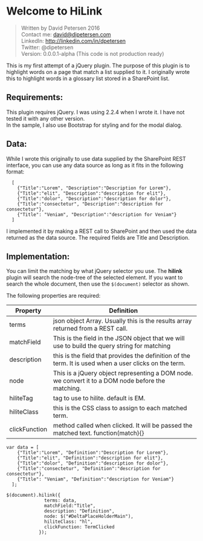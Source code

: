 Welcome to HiLink
==================

> Written by David Petersen 2016  
> Contact me:  david@dipetersen.com  
> LinkedIn: http://linkedin.com/in/dpetersen  
> Twitter: @dipetersen  
> Version:  0.0.0.1-alpha  (This code is not production ready)

This is my first attempt of a jQuery plugin.  The purpose of this plugin is
to highlight words on a page that match a list supplied to it.  I
originally wrote this to highlight words in a glossary list stored
in a SharePoint list.  

Requirements:
-------------

This plugin requires jQuery.  I was using 2.2.4 when I wrote it.  I have not tested it with any other version.  
In the sample, I also use Bootstrap for styling and for the modal dialog.

Data:
-----

While I wrote this originally to use data supplied by the SharePoint REST interface, you can use any data source as long as it fits in the following format:
```
  [
    {"Title":"Lorem", "Description":"Description for Lorem"},
    {"Title":"elit", "Description":"description for elit"},
    {"Title":"dolor", "Description":"description for dolor"},
    {"Title":"consectetur", "Description":"description for consectetur"},
    {"Title": "Veniam", "Description":"description for Veniam"}
  ]
```
I implemented it by making a REST call to SharePoint and then used the data returned as the data source.  The required fields are Title and Description.

Implementation:
---------------

You can limit the matching by what jQuery selector you use.  The **hilink** plugin will search the node-tree of the selected element.  If you want to search the whole document, then use the ```$(document)``` selector as shown.

The following properties are required: 

 Property | Definition
 -------- | ---------- 
 terms    | json object Array.  Usually this is the results array returned from a REST call.
 matchField | This is the field in the JSON object that we will use to build the query string for matching
 description | this is the field that provides the definition of the term. It is used when a user clicks on the term.
 node | This is a jQuery object representing a DOM node.  we convert it to a DOM node before the matching.
 hiliteTag | tag to use to hilite.  default is EM.
 hiliteClass | this is the CSS class to assign to each matched term. 
 clickFunction | method called when clicked.  It will be passed the matched text.  function(match){}

```
var data = [
    {"Title":"Lorem", "Definition":"Description for Lorem"},
    {"Title":"elit", "Definition":"description for elit"},
    {"Title":"dolor", "Definition":"description for dolor"},
    {"Title":"consectetur", "Definition":"description for consectetur"},
    {"Title": "Veniam", "Definition":"description for Veniam"}
  ];

$(document).hilink({
              terms: data,
              matchField:"Title",
              description: "Definition",
              node: $("#DeltaPlaceHolderMain"),
              hiliteClass: "hl",
              clickFunction: TermClicked
            });
```